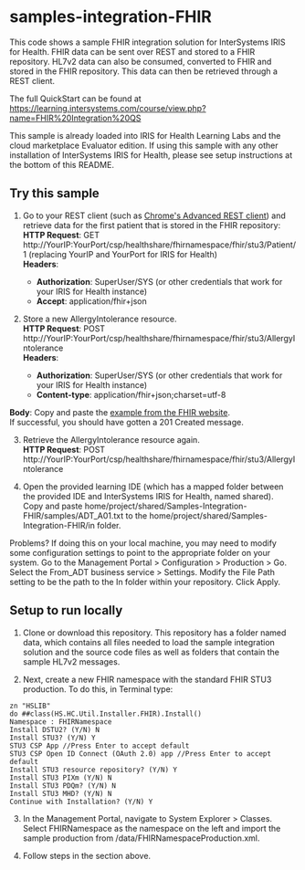 # samples-integration-FHIR

This code shows a sample FHIR integration solution for InterSystems IRIS for Health. FHIR data can be sent over REST and stored to a FHIR repository. HL7v2 data can also be consumed, converted to FHIR and stored in the FHIR repository. This data can then be retrieved through a REST client.

The full QuickStart can be found at https://learning.intersystems.com/course/view.php?name=FHIR%20Integration%20QS

This sample is already loaded into IRIS for Health Learning Labs and the cloud marketplace Evaluator edition. If using this sample with any other installation of InterSystems IRIS for Health, please see setup instructions at the bottom of this README.


## Try this sample

1. Go to your REST client (such as [Chrome's Advanced REST client](https://chrome.google.com/webstore/detail/advanced-rest-client/hgmloofddffdnphfgcellkdfbfbjeloo?hl=en-US)) and retrieve data for the first patient that is stored in the FHIR repository:  
 **HTTP Request**: GET http://YourIP:YourPort/csp/healthshare/fhirnamespace/fhir/stu3/Patient/1    (replacing YourIP and YourPort for IRIS for Health)  
 **Headers**:   
    *  **Authorization**: SuperUser/SYS (or other credentials that work for your IRIS for Health instance)  
    *  **Accept**: application/fhir+json  
	
2. Store a new AllergyIntolerance resource.  
**HTTP Request**: POST  http://YourIP:YourPort/csp/healthshare/fhirnamespace/fhir/stu3/AllergyIntolerance  
**Headers**:  
    *  **Authorization**: SuperUser/SYS (or other credentials that work for your IRIS for Health instance)  
    *  **Content-type**: application/fhir+json;charset=utf-8

**Body**: Copy and paste the [example from the FHIR website](http://hl7.org/fhir/stu3/allergyintolerance-medication.json.html).  
If successful, you should have gotten a 201 Created message. 	

3. Retrieve the AllergyIntolerance resource again.    
**HTTP Request**: POST    http://YourIP:YourPort/csp/healthshare/fhirnamespace/fhir/stu3/AllergyIntolerance 

4. Open the provided learning IDE (which has a mapped folder between the provided IDE and InterSystems IRIS for Health, named shared).  
Copy and paste home/project/shared/Samples-Integration-FHIR/samples/ADT_A01.txt to the home/project/shared/Samples-Integration-FHIR/in folder.

Problems? If doing this on your local machine, you may need to modify some configuration settings to point to the appropriate folder on your system. Go to the Management Portal > Configuration > Production > Go. Select the From_ADT business service > Settings. Modify the File Path setting to be the path to the In folder within your repository. Click Apply.
 
## Setup to run locally

1. Clone or download this repository. This repository has a folder named data, which contains all files needed to load the sample integration solution and the source code files as well as folders that contain the sample HL7v2 messages.

2. Next, create a new FHIR namespace with the standard FHIR STU3 production. To do this, in Terminal type:
~~~    
zn "HSLIB"  
do ##class(HS.HC.Util.Installer.FHIR).Install()  
Namespace : FHIRNamespace  
Install DSTU2? (Y/N) N  
Install STU3? (Y/N) Y  
STU3 CSP App //Press Enter to accept default  
STU3 CSP Open ID Connect (OAuth 2.0) app //Press Enter to accept default  
Install STU3 resource repository? (Y/N) Y  
Install STU3 PIXm (Y/N) N  
Install STU3 PDQm? (Y/N) N  
Install STU3 MHD? (Y/N) N  
Continue with Installation? (Y/N) Y
~~~

3. In the Management Portal, navigate to System Explorer > Classes. Select FHIRNamespace as the namespace on the left and import the sample production from /data/FHIRNamespaceProduction.xml.

4. Follow steps in the section above.

